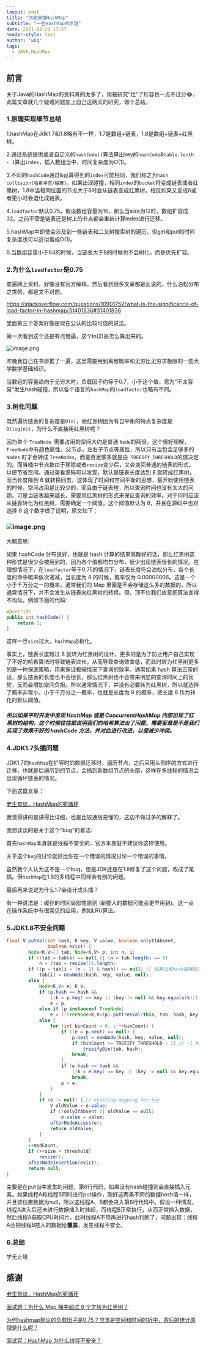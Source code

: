 ```yaml
---
layout: post
title: "彻底搞懂HashMap"
subtitle: "一些HashMap的原理"
date: 2021-02-26 17:57
header-style: text
author: "wbq"
tags: 
  - JAVA,HashMap
---
```



## 前言

关于Java的HashMap的资料真的太多了，用被研究“烂”了形容也一点不过分😂，此篇文章就几个疑难问题加上自己这两天的研究，做个总结。





### 1.原理实现细节总结

1.hashMap在Jdk1.7和1.8略有不一样，1.7是数组+链表，1.8是数组+链表+红黑树。

2.通过系统提供或者自定义的`hashCode()`算法算出key的`hashCode`&`table.lenth - 1`算出`index`，插入数组当中，时间复杂度为O(1)。

3.不同的`hashCode`通过&运算得到的`index`可能相同，我们称之为`hash collision(哈希冲突/碰撞)`。如果出现碰撞，相同`index`的`bucket`将变成链表或者红黑树，1.8中当相同位置的节点大于8时会从链表变成红黑树，相反如果又变成6或者更小时会退化成链表。

4.`loadfactor`默认0.75，假设数组容量为16，那么当size为12时，数组扩容成32。之前不管是链表还是树上的节点都会重新计算index进行迁移。

5.hashMap中即使会涉及到一些链表和二叉树搜索树的遍历，但get和put的时间复杂度也可以近似看成O(1)。

6.当数组容量小于64的时候，当链表大于8的时候也不会树化，而是优先扩容。





### 2.为什么`loadfactor`是0.75

查遍网上资料，好像没有官方解释。然后看到很多文章都是乱说的，什么泊松分布之类的，都是文不对题。

https://stackoverflow.com/questions/10901752/what-is-the-significance-of-load-factor-in-hashmap/31401836#31401836

里面第三个答案好像是现在公认的比较可信的说法。

第一次看到这个还是有点懵逼，这个ln(2)是怎么算出来的。

![image.png](https://upload-images.jianshu.io/upload_images/2782305-9182b77f46249770.png?imageMogr2/auto-orient/strip%7CimageView2/2/w/1240)

昨晚我自己在书房推了一遍，这里需要用到离散概率和无穷比无穷求极限的一些大学数学基础知识。

当数组的容量趋向于无穷大时，负载因子约等于0.7，小于这个值，意为"不太容易"发生hash碰撞，所以各个语言的`hashMap`的`loadfactor`也略有不同。



### 3.树化问题

既然遍历链表的复杂度是`O(n)`，而红黑树因为有自平衡的特点复杂度是`O(log(n))`，为什么不直接用红黑树呢？

因为单个 `TreeNode `需要占用的空间大约是普通 `Node`的两倍，这个很好理解，`TreeNode`中有颜色属性，父节点，左右子节点等属性，所以只有当包含足够多的` Nodes` 时才会转成 `TreeNodes`，而是否足够多就是由` TREEIFY_THRESHOLD`的值决定的。而当桶中节点数由于移除或者`resize`变少后，又会变回普通的链表的形式，以便节省空间。通过查看源码可以发现，默认是链表长度达到 8 就转成红黑树，而当长度降到 6 就转换回去，这体现了时间和空间平衡的思想，最开始使用链表的时候，空间占用是比较少的，而且由于链表短，所以查询时间也没有太大的问题。可是当链表越来越长，需要用红黑树的形式来保证查询的效率。对于何时应该从链表转化为红黑树，需要确定一个阈值，这个阈值默认为 8，并且在源码中也对选择 8 这个数字做了说明，原文如下：



### ![image.png](https://upload-images.jianshu.io/upload_images/2782305-656c74a3f141ccc6.png?imageMogr2/auto-orient/strip%7CimageView2/2/w/1240)

大概意思:

如果 hashCode 分布良好，也就是 hash 计算的结果离散好的话，那么红黑树这种形式是很少会被用到的，因为各个值都均匀分布，很少出现链表很长的情况。在理想情况下，在`loadfactor`等于0.75的情况下，链表长度符合泊松分布，各个长度的命中概率依次递减，当长度为 8 的时候，概率仅为 0.00000006。这是一个小于千万分之一的概率，通常我们的 Map 里面是不会存储这么多的数据的，所以通常情况下，并不会发生从链表向红黑树的转换。但，顶不住我们故意把算法变得不均匀，例如下面的代码:

```java
@Override
public int hashCode() {
    return 1;
}
```

这样一旦`size`过大，`hashMap`必树化。

事实上，链表长度超过 8 就转为红黑树的设计，更多的是为了防止用户自己实现了不好的哈希算法时导致链表过长，从而导致查询效率低，而此时转为红黑树更多的是一种保底策略，用来保证极端情况下查询的效率。通常如果 hash 算法正常的话，那么链表的长度也不会很长，那么红黑树也不会带来明显的查询时间上的优势，反而会增加空间负担。所以通常情况下，并没有必要转为红黑树，所以就选择了概率非常小，小于千万分之一概率，也就是长度为 8 的概率，把长度 8 作为转化的默认阈值。

##### 所以如果平时开发中发现 HashMap 或是 ConcurrentHashMap 内部出现了红黑树的结构，这个时候往往就说明我们的哈希算法出了问题，需要留意是不是我们实现了效果不好的 hashCode 方法，并对此进行改进，以便减少冲突。



### 4.JDK1.7头插问题

JDK1.7的`hashMap`在扩容时的数据迁移时，遍历节点，之后采用头倒序的方式进行迁移，也就是后遍历到的节点，会插到新数组节点的头部，这样在多线程的情况会出现循环链表的情况。

下面这篇文章：

[老生常谈，HashMap的死循环](https://www.jianshu.com/p/1e9cf0ac07f4)

我觉得讲的是讲得比详细，也是比较通俗易懂的，这边不做过多的解释了。

我想谈谈的是关于这个"bug"的看法:

首先`hashMap`本身就是线程不安全的，官方本身就不建议你这样使用。

关于这个`bug`的讨论就好比你在一个错误的情况讨论一个错误的事情。

虽然我个人认为这不是一个bug，但是JDK还是在1.8修复了这个问题，改成了尾插。但`hashMap`在1.8的多线程中同样会有别的问题。

最后再来说说为什么1.7会设计成头插？

有一种说法是：缓存的时间局部性原则 (新插入的数据可能会更早用到)。这一点在操作系统中有很常见的应用，例如LRU算法。



### 5.JDK1.8不安全问题

```java
final V putVal(int hash, K key, V value, boolean onlyIfAbsent,
               boolean evict) {
        Node<K,V>[] tab; Node<K,V> p; int n, i;
        if ((tab = table) == null || (n = tab.length) == 0)
            n = (tab = resize()).length;
        if ((p = tab[i = (n - 1) & hash]) == null) // 如果没有hash碰撞则直接插入元素
            tab[i] = newNode(hash, key, value, null);
        else {
            Node<K,V> e; K k;
            if (p.hash == hash &&
                ((k = p.key) == key || (key != null && key.equals(k))))
                e = p;
            else if (p instanceof TreeNode)
                e = ((TreeNode<K,V>)p).putTreeVal(this, tab, hash, key, value);
            else {
                for (int binCount = 0; ; ++binCount) {
                    if ((e = p.next) == null) {
                        p.next = newNode(hash, key, value, null);
                        if (binCount >= TREEIFY_THRESHOLD - 1) // -1 for 1st
                            treeifyBin(tab, hash);
                        break;
                    }
                    if (e.hash == hash &&
                        ((k = e.key) == key || (key != null && key.equals(k))))
                        break;
                    p = e;
                }
            }
            if (e != null) { // existing mapping for key
                V oldValue = e.value;
                if (!onlyIfAbsent || oldValue == null)
                    e.value = value;
                afterNodeAccess(e);
                return oldValue;
            }
        }
        ++modCount;
        if (++size > threshold)
            resize();
        afterNodeInsertion(evict);
        return null;
}

```

主要是在put当中发生的问题，第6行代码，如果没有hash碰撞则会直接插入元素。如果线程A和线程B同时进行put操作，刚好这两条不同的数据hash值一样，并且该位置数据为null，所以这线程A、B都会进入第6行代码中。假设一种情况，线程A进入后还未进行数据插入时挂起，而线程B正常执行，从而正常插入数据，然后线程A获取CPU时间片，此时线程A不用再进行hash判断了，问题出现：线程A会把线程B插入的数据给**覆盖**，发生线程不安全。





### 6.总结

学无止境





## 感谢

[老生常谈，HashMap的死循环](https://www.jianshu.com/p/1e9cf0ac07f4)

[面试题：为什么 Map 桶中超过 8 个才转为红黑树？](https://www.cnblogs.com/dalianpai/p/14272371.html)

[为何hashmap默认的负载因子是0.75？应该是空间和时间的折中，背后的统计原理是什么呢？](https://www.zhihu.com/question/271137476/answer/1381341867)

[面试官：HashMap 为什么线程不安全？](https://mp.weixin.qq.com/s?__biz=MzAwNDA2OTM1Ng==&mid=2453141934&idx=1&sn=49c4f2cef4d93f45c82886b254517bfb&chksm=8cf2db2dbb85523b64d0dc14df09676eda695a3da4c61bb19f4a3b52a6629de038b8c2df75ee&mpshare=1&scene=1&srcid=0225qecomfrEOexWDxvddpBW&sharer_sharetime=1614236915491&sharer_shareid=cebd651c55dfa614fbf50b23c086289c#rd)









